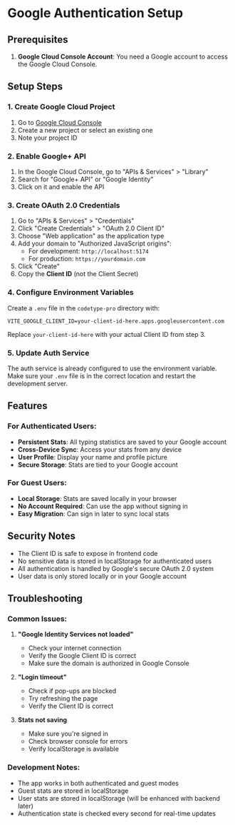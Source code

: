 # Google Authentication Setup

## Prerequisites

1. **Google Cloud Console Account**: You need a Google account to access the Google Cloud Console.

## Setup Steps

### 1. Create Google Cloud Project

1. Go to [Google Cloud Console](https://console.cloud.google.com/)
2. Create a new project or select an existing one
3. Note your project ID

### 2. Enable Google+ API

1. In the Google Cloud Console, go to "APIs & Services" > "Library"
2. Search for "Google+ API" or "Google Identity"
3. Click on it and enable the API

### 3. Create OAuth 2.0 Credentials

1. Go to "APIs & Services" > "Credentials"
2. Click "Create Credentials" > "OAuth 2.0 Client ID"
3. Choose "Web application" as the application type
4. Add your domain to "Authorized JavaScript origins":
   - For development: `http://localhost:5174`
   - For production: `https://yourdomain.com`
5. Click "Create"
6. Copy the **Client ID** (not the Client Secret)

### 4. Configure Environment Variables

Create a `.env` file in the `codetype-pro` directory with:

```
VITE_GOOGLE_CLIENT_ID=your-client-id-here.apps.googleusercontent.com
```

Replace `your-client-id-here` with your actual Client ID from step 3.

### 5. Update Auth Service

The auth service is already configured to use the environment variable. Make sure your `.env` file is in the correct location and restart the development server.

## Features

### For Authenticated Users:
- **Persistent Stats**: All typing statistics are saved to your Google account
- **Cross-Device Sync**: Access your stats from any device
- **User Profile**: Display your name and profile picture
- **Secure Storage**: Stats are tied to your Google account

### For Guest Users:
- **Local Storage**: Stats are saved locally in your browser
- **No Account Required**: Can use the app without signing in
- **Easy Migration**: Can sign in later to sync local stats

## Security Notes

- The Client ID is safe to expose in frontend code
- No sensitive data is stored in localStorage for authenticated users
- All authentication is handled by Google's secure OAuth 2.0 system
- User data is only stored locally or in your Google account

## Troubleshooting

### Common Issues:

1. **"Google Identity Services not loaded"**
   - Check your internet connection
   - Verify the Google Client ID is correct
   - Make sure the domain is authorized in Google Console

2. **"Login timeout"**
   - Check if pop-ups are blocked
   - Try refreshing the page
   - Verify the Client ID is correct

3. **Stats not saving**
   - Make sure you're signed in
   - Check browser console for errors
   - Verify localStorage is available

### Development Notes:

- The app works in both authenticated and guest modes
- Guest stats are stored in localStorage
- User stats are stored in localStorage (will be enhanced with backend later)
- Authentication state is checked every second for real-time updates
